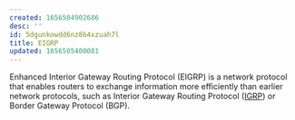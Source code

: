 ```yaml
---
created: 1656504902686
desc: ''
id: 5dgunkowdd6nz8b4xzuah7l
title: EIGRP
updated: 1656505400081
---
```

   
Enhanced Interior Gateway Routing Protocol (EIGRP) is a network protocol that enables routers to exchange information more efficiently than earlier network protocols, such as Interior Gateway Routing Protocol ([IGRP](../devlog/IGRP.md)) or Border Gateway Protocol (BGP).